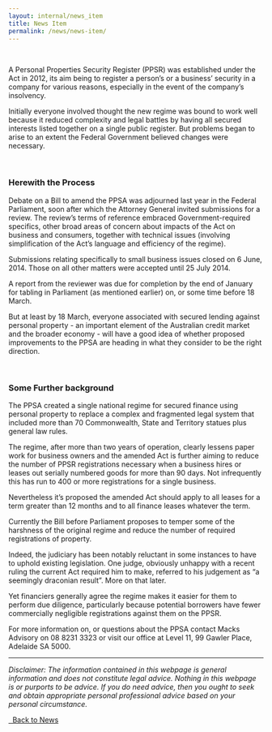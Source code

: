 ```yaml
---
layout: internal/news_item
title: News Item
permalink: /news/news-item/
---
```


<!--- This child document initializes the page in Jekyll. -->

<br>

A Personal Properties Security Register (PPSR) was established under the Act in 2012, its aim being to register a person’s or a business’ security in a company for various reasons, especially in the event of the company’s insolvency.

Initially everyone involved thought the new regime was bound to work well because it reduced complexity and legal battles by having all secured interests listed together on a single public register. But problems began to arise to an extent the Federal Government believed changes were necessary.

<br>

### Herewith the Process

Debate on a Bill to amend the PPSA was adjourned last year in the Federal Parliament, soon after which the Attorney General invited submissions for a review. The review’s terms of reference embraced Government-required specifics, other broad areas of concern about impacts of the Act on business and consumers, together with technical issues (involving simplification of the Act’s language and efficiency of the regime).

Submissions relating specifically to small business issues closed on 6 June, 2014. Those on all other matters were accepted until 25 July 2014.

A report from the reviewer was due for completion by the end of January for tabling in Parliament (as mentioned earlier) on, or some time before 18 March.

But at least by 18 March, everyone associated with secured lending against personal property - an important element of the Australian credit market and the broader economy - will have a good idea of whether proposed improvements to the PPSA are heading in what they consider to be the right direction.

<br>

### Some Further background

The PPSA created a single national regime for secured finance using personal property to replace a complex and fragmented legal system that included more than 70 Commonwealth, State and Territory statues plus general law rules.

The regime, after more than two years of operation, clearly lessens paper work for business owners and the amended Act is further aiming to reduce the number of PPSR registrations necessary when a business hires or leases out serially numbered goods for more than 90 days. Not infrequently this has run to 400 or more registrations for a single business.

Nevertheless it’s proposed the amended Act should apply to all leases for a term greater than 12 months and to all finance leases whatever the term.

Currently the Bill before Parliament proposes to temper some of the harshness of the original regime and reduce the number of required registrations of property.

Indeed, the judiciary has been notably reluctant in some instances to have to uphold existing legislation. One judge, obviously unhappy with a recent ruling the current Act required him to make, referred to his judgement as “a seemingly draconian result”. More on that later.

Yet financiers generally agree the regime makes it easier for them to perform due diligence, particularly because potential borrowers have fewer commercially negligible registrations against them on the PPSR.

For more information on, or questions about the PPSA contact Macks Advisory on 08 8231 3323 or visit our office at Level 11, 99 Gawler Place, Adelaide SA 5000.

---

<em>Disclaimer: The information contained in this webpage is general information and does not constitute legal advice. Nothing in this webpage is or purports to be advice. If you do need advice, then you ought to seek and obtain appropriate personal professional advice based on your personal circumstance.</em>

<p class="text-right">
	<a href="#" class="button grey-button"><i class="fa fa-angle-left"></i>&nbsp; Back to News</a>
</p>

